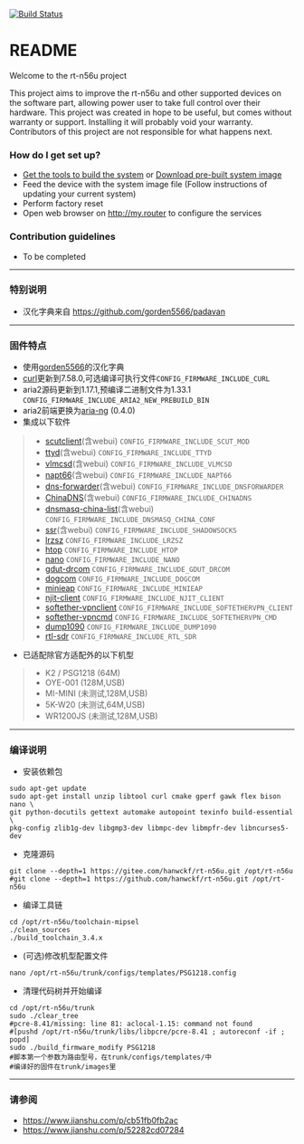 [![Build Status](https://travis-ci.org/hanwckf/rt-n56u.svg?branch=master)](https://travis-ci.org/hanwckf/rt-n56u)

# README #

Welcome to the rt-n56u project

This project aims to improve the rt-n56u and other supported devices on the software part, allowing power user to take full control over their hardware.
This project was created in hope to be useful, but comes without warranty or support. Installing it will probably void your warranty. 
Contributors of this project are not responsible for what happens next.

### How do I get set up? ###

* [Get the tools to build the system](https://bitbucket.org/padavan/rt-n56u/wiki/EN/HowToMakeFirmware) or [Download pre-built system image](https://bitbucket.org/padavan/rt-n56u/downloads)
* Feed the device with the system image file (Follow instructions of updating your current system)
* Perform factory reset
* Open web browser on http://my.router to configure the services

### Contribution guidelines ###

* To be completed

***

### 特别说明 ###
* 汉化字典来自 https://github.com/gorden5566/padavan

***

### 固件特点 ###
- 使用[gorden5566](https://github.com/gorden5566/padavan)的汉化字典
- [curl](https://github.com/curl/curl.git)更新到7.58.0,可选编译可执行文件```CONFIG_FIRMWARE_INCLUDE_CURL```
- aria2源码更新到1.17.1,预编译二进制文件为1.33.1 ```CONFIG_FIRMWARE_INCLUDE_ARIA2_NEW_PREBUILD_BIN```
- aria2前端更换为[aria-ng](https://github.com/mayswind/AriaNg.git) (0.4.0)
- 集成以下软件
>- [scutclient](https://github.com/hanwckf/scutclient.git)(含webui) ```CONFIG_FIRMWARE_INCLUDE_SCUT_MOD```
>- [ttyd](https://github.com/tsl0922/ttyd.git)(含webui) ```CONFIG_FIRMWARE_INCLUDE_TTYD```
>- [vlmcsd](https://github.com/hanwckf/vlmcsd.git)(含webui) ```CONFIG_FIRMWARE_INCLUDE_VLMCSD```
>- [napt66](https://github.com/mzweilin/napt66.git)(含webui) ```CONFIG_FIRMWARE_INCLUDE_NAPT66```
>- [dns-forwarder](https://github.com/aa65535/hev-dns-forwarder.git)(含webui) ```CONFIG_FIRMWARE_INCLUDE_DNSFORWARDER```
>- [ChinaDNS](https://github.com/aa65535/ChinaDNS.git)(含webui) ```CONFIG_FIRMWARE_INCLUDE_CHINADNS```
>- [dnsmasq-china-list](https://github.com/felixonmars/dnsmasq-china-list.git)(含webui) ```CONFIG_FIRMWARE_INCLUDE_DNSMASQ_CHINA_CONF```
>- [ssr](https://github.com/shadowsocksr-backup/shadowsocksr-libev.git)(含webui) ```CONFIG_FIRMWARE_INCLUDE_SHADOWSOCKS```
>- [lrzsz](https://ohse.de/uwe/software/lrzsz.html) ```CONFIG_FIRMWARE_INCLUDE_LRZSZ```
>- [htop](https://hisham.hm/htop/releases/) ```CONFIG_FIRMWARE_INCLUDE_HTOP```
>- [nano](https://www.nano-editor.org/dist/) ```CONFIG_FIRMWARE_INCLUDE_NANO```
>- [gdut-drcom](https://github.com/chenhaowen01/gdut-drcom.git) ```CONFIG_FIRMWARE_INCLUDE_GDUT_DRCOM```
>- [dogcom](https://github.com/hanwckf/dogcom.git) ```CONFIG_FIRMWARE_INCLUDE_DOGCOM```
>- [minieap](https://github.com/hanwckf/minieap.git) ```CONFIG_FIRMWARE_INCLUDE_MINIEAP```
>- [njit-client](https://github.com/hanwckf/njit8021xclient.git) ```CONFIG_FIRMWARE_INCLUDE_NJIT_CLIENT```
>- [softether-vpnclient](https://github.com/SoftEtherVPN/SoftEtherVPN_Stable.git) ```CONFIG_FIRMWARE_INCLUDE_SOFTETHERVPN_CLIENT```
>- [softether-vpncmd](https://github.com/SoftEtherVPN/SoftEtherVPN_Stable.git) ```CONFIG_FIRMWARE_INCLUDE_SOFTETHERVPN_CMD```
>- [dump1090](https://github.com/hanwckf/dump1090.git) ```CONFIG_FIRMWARE_INCLUDE_DUMP1090```
>- [rtl-sdr](https://github.com/osmocom/rtl-sdr.git) ```CONFIG_FIRMWARE_INCLUDE_RTL_SDR```
- 已适配除官方适配外的以下机型
>- K2 / PSG1218 (64M)
>- OYE-001 (128M,USB)
>- MI-MINI (未测试,128M,USB)
>- 5K-W20 (未测试,64M,USB)
>- WR1200JS (未测试,128M,USB)

***

### 编译说明 ###

* 安装依赖包
```shell
sudo apt-get update
sudo apt-get install unzip libtool curl cmake gperf gawk flex bison nano \
git python-docutils gettext automake autopoint texinfo build-essential \
pkg-config zlib1g-dev libgmp3-dev libmpc-dev libmpfr-dev libncurses5-dev
```
* 克隆源码
```shell
git clone --depth=1 https://gitee.com/hanwckf/rt-n56u.git /opt/rt-n56u
#git clone --depth=1 https://github.com/hanwckf/rt-n56u.git /opt/rt-n56u
```
* 编译工具链
```shell
cd /opt/rt-n56u/toolchain-mipsel
./clean_sources
./build_toolchain_3.4.x
```
* (可选)修改机型配置文件
```shell
nano /opt/rt-n56u/trunk/configs/templates/PSG1218.config
```
* 清理代码树并开始编译
```shell
cd /opt/rt-n56u/trunk
sudo ./clear_tree
#pcre-8.41/missing: line 81: aclocal-1.15: command not found
#[pushd /opt/rt-n56u/trunk/libs/libpcre/pcre-8.41 ; autoreconf -if ; popd]
sudo ./build_firmware_modify PSG1218
#脚本第一个参数为路由型号，在trunk/configs/templates/中
#编译好的固件在trunk/images里
```

***

### 请参阅 ###
- https://www.jianshu.com/p/cb51fb0fb2ac
- https://www.jianshu.com/p/52282cd07284

